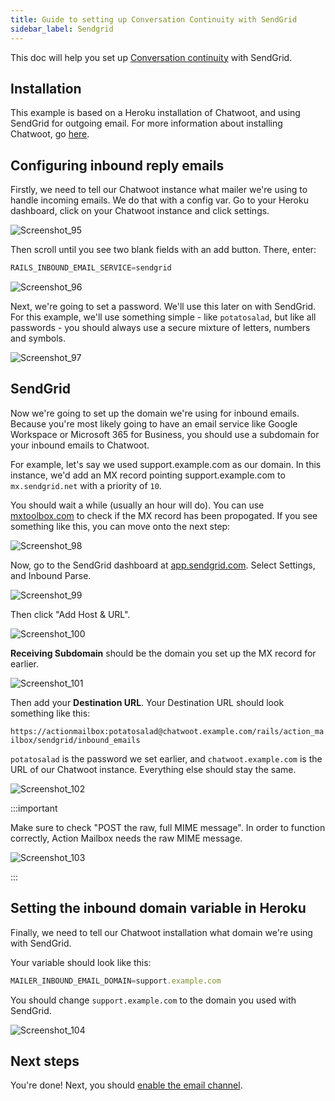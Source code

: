 ```yaml
---
title: Guide to setting up Conversation Continuity with SendGrid
sidebar_label: Sendgrid
---
```


This doc will help you set up [Conversation continuity](https://www.chatwoot.com/docs/self-hosted/configuration/features/email-channel/conversation-continuity) with SendGrid.

## Installation

This example is based on a Heroku installation of Chatwoot, and using SendGrid for outgoing email. For more information about installing Chatwoot, go [here](https://www.chatwoot.com/docs/self-hosted#deployment).

## Configuring inbound reply emails

Firstly, we need to tell our Chatwoot instance what mailer we're using to handle incoming emails. We do that with a config var. Go to your Heroku dashboard, click on your Chatwoot instance and click settings.

![Screenshot_95](https://user-images.githubusercontent.com/34171640/128574548-7f2d6521-e79d-47bc-8f8d-6e8d7ca28ae1.png)

Then scroll until you see two blank fields with an add button. There, enter:

```javascript
RAILS_INBOUND_EMAIL_SERVICE=sendgrid
```

![Screenshot_96](https://user-images.githubusercontent.com/34171640/128575349-493efe35-86b9-48ea-84ff-cab7020fd832.jpg)

Next, we're going to set a password. We'll use this later on with SendGrid. For this example, we'll use something simple - like ```potatosalad```, but like all passwords - you should always use a secure mixture of letters, numbers and symbols.

![Screenshot_97](https://user-images.githubusercontent.com/34171640/128575151-9a3fe484-7f1d-43f9-968f-c9841c4d10d1.jpg)

## SendGrid

Now we're going to set up the domain we're using for inbound emails. Because you're most likely going to have an email service like Google Workspace or Microsoft 365 for Business, you should use a subdomain for your inbound emails to Chatwoot.

For example, let's say we used support.example.com as our domain. In this instance, we'd add an MX record pointing support.example.com to ```mx.sendgrid.net``` with a priority of ```10```.

You should wait a while (usually an hour will do). You can use [mxtoolbox.com](https://mxtoolbox.com) to check if the MX record has been propogated. If you see something like this, you can move onto the next step:

![Screenshot_98](https://user-images.githubusercontent.com/34171640/128576943-7f8267b5-d81a-4583-8a40-4941c7700d2b.png)

Now, go to the SendGrid dashboard at [app.sendgrid.com](https://app.sendgrid.com). Select Settings, and Inbound Parse.

![Screenshot_99](https://user-images.githubusercontent.com/34171640/128578295-f62fed61-3401-4a4b-a564-f61f282b8c07.png)

Then click "Add Host & URL".

![Screenshot_100](https://user-images.githubusercontent.com/34171640/128581269-2728e8d4-9c5f-4361-ba4f-3543a0f9a9d8.png)

**Receiving Subdomain** should be the domain you set up the MX record for earlier.

![Screenshot_101](https://user-images.githubusercontent.com/34171640/128581298-1271781f-6985-48b2-9ef9-e210ed5b6ecb.png)

Then add your **Destination URL**. Your Destination URL should look something like this:

```https://actionmailbox:potatosalad@chatwoot.example.com/rails/action_mailbox/sendgrid/inbound_emails```

``potatosalad`` is the password we set earlier, and ``chatwoot.example.com`` is the URL of our Chatwoot instance. Everything else should stay the same.

![Screenshot_102](https://user-images.githubusercontent.com/34171640/128581410-52834258-e826-4c2f-9868-a6c21c9a1ff9.png)

:::important

Make sure to check "POST the raw, full MIME message". In order to function correctly, Action Mailbox needs the raw MIME message.

![Screenshot_103](https://user-images.githubusercontent.com/34171640/128581457-ff5e385c-4d7e-4ebb-8f87-28fd5a243798.png)

:::

## Setting the inbound domain variable in Heroku

Finally, we need to tell our Chatwoot installation what domain we're using with SendGrid.

Your variable should look like this:

```javascript
MAILER_INBOUND_EMAIL_DOMAIN=support.example.com
```

You should change ``support.example.com`` to the domain you used with SendGrid.

![Screenshot_104](https://user-images.githubusercontent.com/34171640/128582096-766a2835-04b9-47f0-8662-c602742e11f9.jpg)

## Next steps

You're done! Next, you should [enable the email channel](https://www.chatwoot.com/docs/self-hosted/configuration/features/email-channel/setup).
